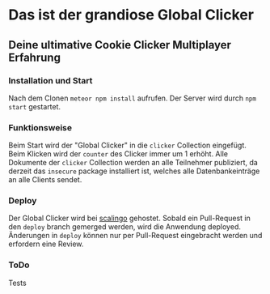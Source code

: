 # Das ist der grandiose Global Clicker

## Deine ultimative Cookie Clicker Multiplayer Erfahrung

### Installation und Start

Nach dem Clonen `meteor npm install` aufrufen. Der Server wird durch `npm start` gestartet.

### Funktionsweise

Beim Start wird der "Global Clicker" in die `clicker` Collection eingefügt. Beim Klicken wird der `counter` des Clicker immer um 1 erhöht.
Alle Dokumente der `clicker` Collection werden an alle Teilnehmer publiziert, da derzeit das `insecure` package installiert ist, welches alle
Datenbankeinträge an alle Clients sendet.

### Deploy

Der Global Clicker wird bei [scalingo](www.scalingo.com) gehostet. Sobald ein Pull-Request in den `deploy` branch gemerged werden, wird die Anwendung deployed. Änderungen in `deploy` können nur per Pull-Request eingebracht werden und erfordern eine Review.

### ToDo

Tests